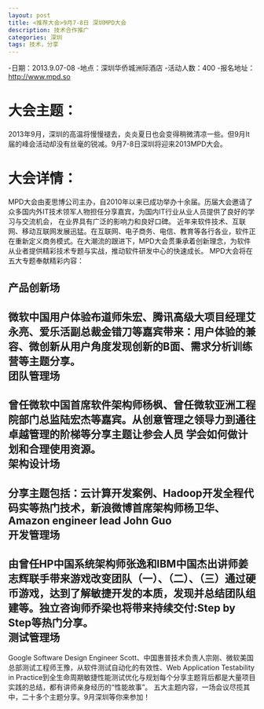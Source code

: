 ```yaml
---
layout: post
title: <推荐大会>9月7-8日 深圳MPD大会
description: 技术合作推广
categories: 深圳
tags: 技术，分享
---
```


 -日期：2013.9.07-08
 -地点：深圳华侨城洲际酒店
 -活动人数：400
 -报名地址：http://www.mpd.so

 
大会主题：
====
2013年9月，深圳的高温将慢慢褪去，炎炎夏日也会变得稍微清凉一些。但9月It届的峰会活动却没有丝毫的锐减。9月7-8日深圳将迎来2013MPD大会。

大会详情：
====
MPD大会由麦思博公司主办，自2010年以来已成功举办十余届。历届大会邀请了众多国内外IT技术领军人物担任分享嘉宾，为国内IT行业从业人员提供了良好的学习与交流机会， 在业界具有广泛的影响力和良好口碑。
近年来软件技术、互联网、移动互联网发展迅猛。在互联网、电子商务、电信、教育等各行各业，软件正在重新定义商务模式。在大潮流的跟进下，MPD大会贯秉承着创新理念，为软件从业者提供精彩技术专题与实战，推动软件研发中心的快速成长。
MPD大会将在五大专题奉献精彩内容：

产品创新场  
--
微软中国用户体验布道师朱宏、腾讯高级大项目经理艾永亮、爱乐活副总裁金错刀等嘉宾带来：用户体验的兼容、微创新从用户角度发现创新的B面、需求分析训练营等主题分享。  
团队管理场
--
曾任微软中国首席软件架构师杨枫、曾任微软亚洲工程院部门总监陆宏杰等嘉宾。从创意管理之领导力到通往卓越管理的阶梯等分享主题让参会人员 学会如何做计划和合理使用资源。  
架构设计场
--
分享主题包括：云计算开发案例、Hadoop开发全程代码实等热门技术，新浪微博首席架构师杨卫华、Amazon engineer lead John Guo  
开发管理场
--
由曾任HP中国系统架构师张逸和IBM中国杰出讲师姜志辉联手带来游戏改变团队（一）、（二）、（三）通过硬币游戏，达到了解敏捷开发的本质，发现并总结团队组建等。独立咨询师乔梁也将带来持续交付:Step by Step等热门分享。  
测试管理场
--
Google Software Design Engineer Scott、中国惠普技术负责人宗刚、微软美国总部测试工程师王豫，从软件测试自动化的有效性、Web Application Testability in Practice到全生命周期敏捷性能测试优化与规划每个分享主题背后都是大量项目实践的总结，都有讲师亲身经历的“性能故事”。
五大主题内容，一场会议尽揽其中，二十多个主题分享。9月深圳等你来参加！
